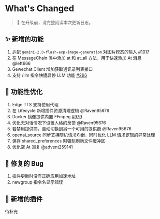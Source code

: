 # What's Changed

> 📢 在升级前，请完整阅读本次更新日志。

## ✨ 新增的功能

1. 适配 `gemini-2.0-flash-exp-image-generation` 对图片模态的输入 [#1017](https://github.com/Soulter/AstrBot/issues/1017)
2. 在 MessageChain 类中添加 at 和 at_all 方法，用于快速添加 At 消息 @left666
3. Gewechat Client 增加获取通讯录列表接口
4. 支持 /llm 指令快捷启停 LLM 功能 [#296](https://github.com/Soulter/AstrBot/issues/296)

## 🎈 功能性优化

1. Edge TTS 支持使用代理
2. 在 Lifecycle 新增插件资源清理逻辑 @Raven95676
3. Docker 镜像提供内置 FFmpeg [#979](https://github.com/Soulter/AstrBot/issues/979)
4. 优化无对话情况下设置人格的反馈 @Raven95676
5. 若禁用提供商，自动切换到另一个可用的提供商 @Raven95676
6. openai_source 同步支持随机请求均衡，同时优化 LLM 请求逻辑的异常处理
7. 保存 shared_preferences 时强制刷新文件缓冲区
8. 优化空 At 回复 @advent259141

## 🐛 修复的 Bug

1. 插件更新时没有正确应用加速地址
2. newgroup 指令名显示错误

## 🧩 新增的插件

待补充

